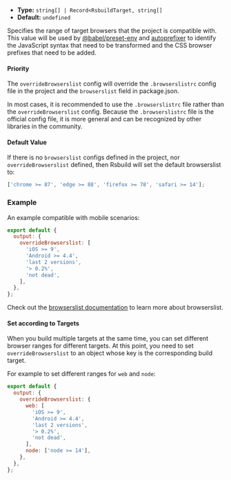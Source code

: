 - **Type:** `string[] | Record<RsbuildTarget, string[]`
- **Default:** `undefined`

Specifies the range of target browsers that the project is compatible with. This value will be used by [@babel/preset-env](https://babeljs.io/docs/en/babel-preset-env) and [autoprefixer](https://github.com/postcss/autoprefixer) to identify the JavaScript syntax that need to be transformed and the CSS browser prefixes that need to be added.

#### Priority

The `overrideBrowserslist` config will override the `.browserslistrc` config file in the project and the `browserslist` field in package.json.

In most cases, it is recommended to use the `.browserslistrc` file rather than the `overrideBrowserslist` config. Because the `.browserslistrc` file is the official config file, it is more general and can be recognized by other libraries in the community.

#### Default Value

If there is no `browserslist` configs defined in the project, nor `overrideBrowserslist` defined, then Rsbuild will set the default browserslist to:

```js
['chrome >= 87', 'edge >= 88', 'firefox >= 78', 'safari >= 14'];
```

### Example

An example compatible with mobile scenarios:

```js
export default {
  output: {
    overrideBrowserslist: [
      'iOS >= 9',
      'Android >= 4.4',
      'last 2 versions',
      '> 0.2%',
      'not dead',
    ],
  },
};
```

Check out the [browserslist documentation](https://github.com/browserslist/browserslist) to learn more about browserslist.

#### Set according to Targets

When you build multiple targets at the same time, you can set different browser ranges for different targets. At this point, you need to set `overrideBrowserslist` to an object whose key is the corresponding build target.

For example to set different ranges for `web` and `node`:

```js
export default {
  output: {
    overrideBrowserslist: {
      web: [
        'iOS >= 9',
        'Android >= 4.4',
        'last 2 versions',
        '> 0.2%',
        'not dead',
      ],
      node: ['node >= 14'],
    },
  },
};
```
